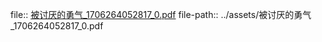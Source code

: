 file:: [被讨厌的勇气_1706264052817_0.pdf](../assets/被讨厌的勇气_1706264052817_0.pdf)
file-path:: ../assets/被讨厌的勇气_1706264052817_0.pdf

